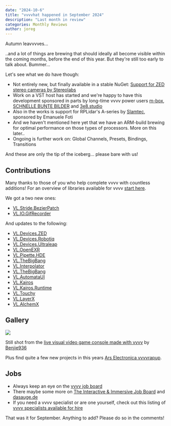 ```yaml
---
date: "2024-10-6"
title: "vvvvhat happened in September 2024"
description: "Last month in review"
categories: Monthly Reviews
author: joreg
---
```


Autumn leavvvves...

..and a lot of things are brewing that should ideally all become visible within the coming months, before the end of this year. But they're still too early to talk about. Bummer...

Let's see what we do have though:
- Not entirely new, but finally available in a stable NuGet: [Support for ZED stereo cameras by Stereolabs](https://visualprogramming.net/blog/2024/introducing-support-for-zed-stereo-cameras-by-stereolabs/)
- Work on a VST host has started and we're happy to have this development sponsored in parts by long-time vvvv power users [m-box](https://www.m-box.de/), [SCHNELLE BUNTE BILDER](https://schnellebuntebilder.de/) and [3e8.studio](http://3e8.studio/)
- Also in the works is support for RPLidar's A-series by [Slamtec](https://www.slamtec.com/), sponsored by Emanuele Foti
- And we haven't mentioned here yet that we have an ARM-build brewing for optimal performance on those types of processors. More on this later..
- Ongoing is further work on: Global Channels, Presets, Bindings, Transitions

And these are only the tip of the iceberg... please bare with us!

## Contributions
Many thanks to those of you who help complete vvvv with countless additions! For an overview of libraries available for vvvv [start here](https://thegraybook.vvvv.org/reference/libraries/overview.html).

We got a two new ones:
- [VL.Stride.BezierPatch](https://www.nuget.org/packages/VL.Stride.BezierPatch)
- [VL.IO.GifRecorder](https://www.nuget.org/packages/VL.IO.GifRecorder)

And updates to the following:
- [VL.Devices.ZED](https://www.nuget.org/packages/VL.Devices.ZED)
- [VL.Devices.Robotiq](https://www.nuget.org/packages/VL.Devices.Robotiq)
- [VL.Devices.Ultraleap](https://www.nuget.org/packages/VL.Devices.Ultraleap)
- [VL.OpenEXR](https://www.nuget.org/packages/VL.OpenEXR)
- [VL.Pipette.HDE](https://www.nuget.org/packages/VL.Pipette.HDE)
- [VL.TheBigBang](https://www.nuget.org/packages/VL.TheBigBang)
- [VL.Interpolator](https://www.nuget.org/packages/VL.Interpolator)
- [VL.TheBigBang](https://www.nuget.org/packages/VL.TheBigBang)
- [VL.AutomataUI](https://www.nuget.org/packages/VL.AutomataUI)
- [VL.Kairos](https://www.nuget.org/packages/VL.Kairos)
- [VL.Kairos.Runtime](https://www.nuget.org/packages/VL.Kairos.Runtime)
- [VL.Touchy](https://www.nuget.org/packages/VL.Touchy)
- [VL.LayerX](https://www.nuget.org/packages/VL.LayerX)
- [VL.AlchemX](https://www.nuget.org/packages/VL.AlchemX)

## Gallery

![](2024-10-06-20-41-14.png)

Still shot from the [live visual video game console made with vvvv](https://www.reddit.com/r/vjing/comments/1fhf3mv/live_visual_video_game_console_made_with_vvvv/) by [Benjie936](https://www.reddit.com/user/Benjie936/)
  
Plus find quite a few new projects in this years [Ars Electronica vvvvrapup](https://visualprogramming.net/blog/2024/a-revvvview-of-ars-electronica-2024/).

## Jobs
- Always keep an eye on the [vvvv job board](https://discourse.vvvv.org/c/jobs)
- There maybe some more on [The Interactive & Immersive Job Board](https://jobs.interactiveimmersive.io/?s=vvvv&post_type=job_listing&orderby=date) and [dasauge.de](https://dasauge.de/sta/Vvvv/)
- If you need a vvvv specialist or are one yourself, check out this listing of [vvvv specialists available for hire](https://vvvv.org/documentation/vvvv-specialists-available-for-hire)

That was it for September. Anything to add? Please do so in the comments!
